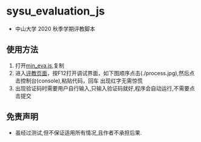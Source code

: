 # sysu_evaluation_js

* 中山大学 2020 秋季学期评教脚本

## 使用方法
1. 打开[min_eva.js](./min_eva.js),复制
2. 进入[评教页面](https://jwxt.sysu.edu.cn/jwxt/mk/evaluation/#/evaluation)，按F12打开调试界面，如下图顺序点击(./process.jpg),然后点击控制台(console),粘贴代码，回车
出现红字无需惊慌
3. 出现验证码时需要用户自行输入,只输入验证码就好,程序会自动运行,不需要点击提交

## 免责声明
* 虽经过测试,但不保证适用所有情况,且作者不承担后果.


